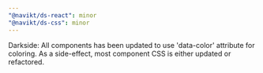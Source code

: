 ```yaml
---
"@navikt/ds-react": minor
"@navikt/ds-css": minor
---
```


Darkside: All components has been updated to use 'data-color' attribute for coloring. As a side-effect, most component CSS is either updated or refactored.
